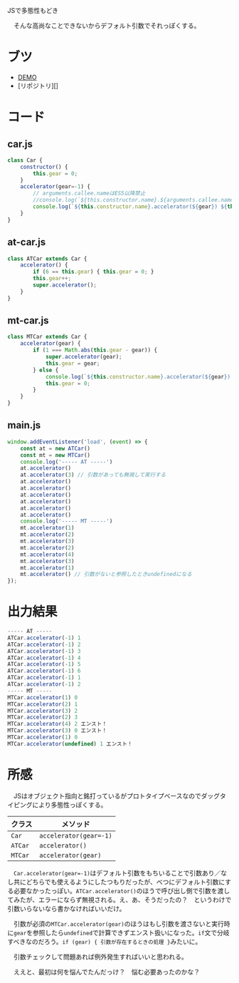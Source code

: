 JSで多態性もどき

　そんな高尚なことできないからデフォルト引数でそれっぽくする。

<!-- more -->

# ブツ

* [DEMO][]
* [リポジトリ][]

[DEMO]:
[リポジトリ]:

# コード

## car.js

```javascript
class Car {
    constructor() {
        this.gear = 0;
    }
    accelerator(gear=-1) {
        // arguments.callee.nameはES5以降禁止
        //console.log(`${this.constructor.name}.${arguments.callee.name}(${gear}) ${this.gear}`)
        console.log(`${this.constructor.name}.accelerator(${gear}) ${this.gear}`)
    }
}
```

## at-car.js

```javascript
class ATCar extends Car {
    accelerator() {
        if (6 == this.gear) { this.gear = 0; }
        this.gear++;
        super.accelerator();
    }
}
```

## mt-car.js

```javascript
class MTCar extends Car {
    accelerator(gear) {
        if (1 === Math.abs(this.gear - gear)) {
            super.accelerator(gear);
            this.gear = gear;
        } else {
            console.log(`${this.constructor.name}.accelerator(${gear}) ${this.gear} エンスト！`)
            this.gear = 0;
        }
    }
}
```

## main.js

```javascript
window.addEventListener('load', (event) => {
    const at = new ATCar()
    const mt = new MTCar()
    console.log('----- AT -----')
    at.accelerator()
    at.accelerator(3) // 引数があっても無視して実行する
    at.accelerator()
    at.accelerator()
    at.accelerator()
    at.accelerator()
    at.accelerator()
    at.accelerator()
    console.log('----- MT -----')
    mt.accelerator(1)
    mt.accelerator(2)
    mt.accelerator(3)
    mt.accelerator(2)
    mt.accelerator(4)
    mt.accelerator(3)
    mt.accelerator(1)
    mt.accelerator() // 引数がないと参照したときundefinedになる
});
```

# 出力結果

```javascript
----- AT -----
ATCar.accelerator(-1) 1
ATCar.accelerator(-1) 2
ATCar.accelerator(-1) 3
ATCar.accelerator(-1) 4
ATCar.accelerator(-1) 5
ATCar.accelerator(-1) 6
ATCar.accelerator(-1) 1
ATCar.accelerator(-1) 2
----- MT -----
MTCar.accelerator(1) 0
MTCar.accelerator(2) 1
MTCar.accelerator(3) 2
MTCar.accelerator(2) 3
MTCar.accelerator(4) 2 エンスト！
MTCar.accelerator(3) 0 エンスト！
MTCar.accelerator(1) 0
MTCar.accelerator(undefined) 1 エンスト！
```

# 所感

　JSはオブジェクト指向と銘打っているがプロトタイプベースなのでダッグタイピングにより多態性っぽくする。

クラス|メソッド
------|--------
`Car`|`accelerator(gear=-1)`
`ATCar`|`accelerator()`
`MTCar`|`accelerator(gear)`

　`Car.accelerator(gear=-1)`はデフォルト引数をもちいることで引数あり／なし共にどちらでも使えるようにしたつもりだったが、べつにデフォルト引数にする必要なかったっぽい。`ATCar.accelerator()`のほうで呼び出し側で引数を渡してみたが、エラーにならず無視される。え、あ、そうだったの？　というわけで引数いらないなら書かなければいいだけ。

　引数が必須の`MTCar.accelerator(gear)`のほうはもし引数を渡さないと実行時に`gear`を参照したら`undefined`で計算できずエンスト扱いになった。`if`文で分岐すべきなのだろう。`if (gear) { 引数が存在するときの処理 }`みたいに。

　引数チェックして問題あれば例外発生すればいいと思われる。

　ええと、最初は何を悩んでたんだっけ？　悩む必要あったのかな？

